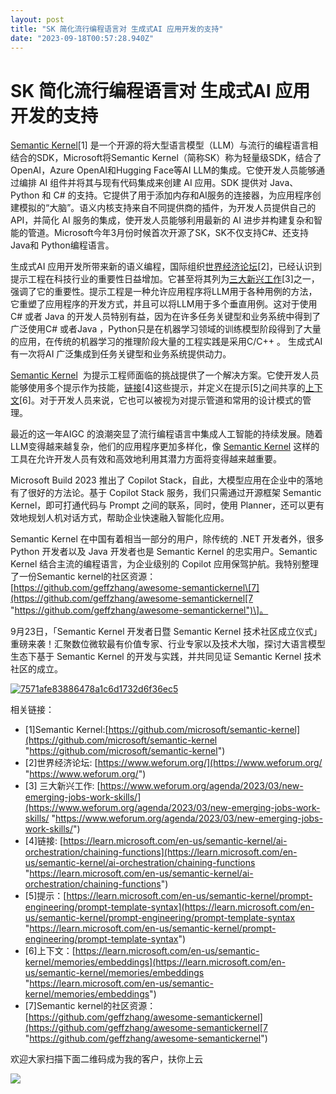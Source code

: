 ```yaml
---
layout: post
title: "SK 简化流行编程语言对 生成式AI 应用开发的支持"
date: "2023-09-18T00:57:28.940Z"
---
```

SK 简化流行编程语言对 生成式AI 应用开发的支持
==========================

[Semantic Kernel](https://github.com/microsoft/semantic-kernel)\[1\] 是一个开源的将大型语言模型（LLM）与流行的编程语言相结合的SDK，Microsoft将Semantic Kernel（简称SK）称为轻量级SDK，结合了OpenAI，Azure OpenAI和Hugging Face等AI LLM的集成。它使开发人员能够通过编排 AI 组件并将其与现有代码集成来创建 AI 应用。SDK 提供对 Java、Python 和 C# 的支持。它提供了用于添加内存和AI服务的连接器，为应用程序创建模拟的“大脑”。语义内核支持来自不同提供商的插件，为开发人员提供自己的 API，并简化 AI 服务的集成，使开发人员能够利用最新的 AI 进步并构建复杂和智能的管道。Microsoft今年3月份时候首次开源了SK，SK不仅支持C#、还支持Java和 Python编程语言。

生成式AI 应用开发所带来新的语义编程，国际组织[世界经济论坛](https://www.weforum.org/)\[2\]，已经认识到提示工程在科技行业的重要性日益增加。它甚至将其列为[三大新兴工作](https://www.weforum.org/agenda/2023/03/new-emerging-jobs-work-skills/)\[3\]之一，强调了它的重要性。提示工程是一种允许应用程序将LLM用于各种用例的方法，它重塑了应用程序的开发方式，并且可以将LLM用于多个垂直用例。这对于使用 C# 或者 Java 的开发人员特别有益，因为在许多任务关键型和业务系统中得到了广泛使用C# 或者Java ，Python只是在机器学习领域的训练模型阶段得到了大量的应用，在传统的机器学习的推理阶段大量的工程实践是采用C/C++ 。 生成式AI 有一次将AI 广泛集成到任务关键型和业务系统提供动力。

[Semantic Kernel](https://github.com/microsoft/semantic-kernel)  为提示工程师面临的挑战提供了一个解决方案。它使开发人员能够使用多个提示作为技能，[链接](https://learn.microsoft.com/en-us/semantic-kernel/ai-orchestration/chaining-functions)\[4\]这些提示，并定义在提示\[5\]之间共享的[上下文](https://learn.microsoft.com/en-us/semantic-kernel/memories/embeddings)\[6\]。对于开发人员来说，它也可以被视为对提示管道和常用的设计模式的管理。

最近的这一年AIGC 的浪潮突显了流行编程语言中集成人工智能的持续发展。随着LLM变得越来越复杂，他们的应用程序更加多样化，像 [Semantic Kernel](https://github.com/microsoft/semantic-kernel) 这样的工具在允许开发人员有效和高效地利用其潜力方面将变得越来越重要。

Microsoft Build 2023 推出了 Copilot Stack，自此，大模型应用在企业中的落地有了很好的方法论。基于 Copilot Stack 服务，我们只需通过开源框架 Semantic Kernel，即可打通代码与 Prompt 之间的联系，同时，使用 Planner，还可以更有效地规划人机对话方式，帮助企业快速融入智能化应用。

Semantic Kernel 在中国有着相当一部分的用户，除传统的 .NET 开发者外，很多 Python 开发者以及 Java 开发者也是 Semantic Kernel 的忠实用户。Semantic Kernel 结合主流的编程语言，为企业级别的 Copilot 应用保驾护航。我特别整理了一份Semantic kernel的社区资源：[https://github.com/geffzhang/awesome-semantickernel\[7](https://github.com/geffzhang/awesome-semantickernel[7 "https://github.com/geffzhang/awesome-semantickernel")\]。

9月23日，「Semantic Kernel 开发者日暨 Semantic Kernel 技术社区成立仪式」重磅来袭！汇聚数位微软最有价值专家、行业专家以及技术大咖，探讨大语言模型生态下基于 Semantic Kernel 的开发与实践，并共同见证 Semantic Kernel 技术社区的成立。

[![7571afe83886478a1c6d1732d6f36ec5](https://img2023.cnblogs.com/blog/510/202309/510-20230917232152294-446354570.jpg "7571afe83886478a1c6d1732d6f36ec5")](https://img2023.cnblogs.com/blog/510/202309/510-20230917232146392-259194088.jpg)

相关链接：

*   \[1\]Semantic Kernel:[https://github.com/microsoft/semantic-kernel](https://github.com/microsoft/semantic-kernel "https://github.com/microsoft/semantic-kernel")
*   \[2\]世界经济论坛: [https://www.weforum.org/](https://www.weforum.org/ "https://www.weforum.org/")
*   \[3\] 三大新兴工作: [https://www.weforum.org/agenda/2023/03/new-emerging-jobs-work-skills/](https://www.weforum.org/agenda/2023/03/new-emerging-jobs-work-skills/ "https://www.weforum.org/agenda/2023/03/new-emerging-jobs-work-skills/")
*   \[4\]链接: [https://learn.microsoft.com/en-us/semantic-kernel/ai-orchestration/chaining-functions](https://learn.microsoft.com/en-us/semantic-kernel/ai-orchestration/chaining-functions "https://learn.microsoft.com/en-us/semantic-kernel/ai-orchestration/chaining-functions")
*   \[5\]提示：[https://learn.microsoft.com/en-us/semantic-kernel/prompt-engineering/prompt-template-syntax](https://learn.microsoft.com/en-us/semantic-kernel/prompt-engineering/prompt-template-syntax "https://learn.microsoft.com/en-us/semantic-kernel/prompt-engineering/prompt-template-syntax")
*   \[6\]上下文：[https://learn.microsoft.com/en-us/semantic-kernel/memories/embeddings](https://learn.microsoft.com/en-us/semantic-kernel/memories/embeddings "https://learn.microsoft.com/en-us/semantic-kernel/memories/embeddings")
*   \[7\]Semantic kernel的社区资源：[https://github.com/geffzhang/awesome-semantickernel](https://github.com/geffzhang/awesome-semantickernel[7 "https://github.com/geffzhang/awesome-semantickernel")

欢迎大家扫描下面二维码成为我的客户，扶你上云

![](https://images.cnblogs.com/cnblogs_com/shanyou/57459/o_220125090408_%E9%82%80%E8%AF%B7%E4%BA%8C%E7%BB%B4%E7%A0%81-258px.jpeg)